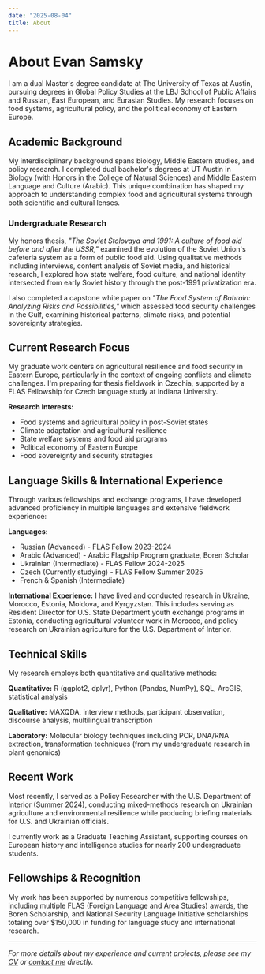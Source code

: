 ```yaml
---
date: "2025-08-04"
title: About
---
```


# About Evan Samsky

I am a dual Master's degree candidate at The University of Texas at Austin, pursuing degrees in Global Policy Studies at the LBJ School of Public Affairs and Russian, East European, and Eurasian Studies. My research focuses on food systems, agricultural policy, and the political economy of Eastern Europe.

## Academic Background

My interdisciplinary background spans biology, Middle Eastern studies, and policy research. I completed dual bachelor's degrees at UT Austin in Biology (with Honors in the College of Natural Sciences) and Middle Eastern Language and Culture (Arabic). This unique combination has shaped my approach to understanding complex food and agricultural systems through both scientific and cultural lenses.

### Undergraduate Research

My honors thesis, *"The Soviet Stolovaya and 1991: A culture of food aid before and after the USSR,"* examined the evolution of the Soviet Union's cafeteria system as a form of public food aid. Using qualitative methods including interviews, content analysis of Soviet media, and historical research, I explored how state welfare, food culture, and national identity intersected from early Soviet history through the post-1991 privatization era.

I also completed a capstone white paper on *"The Food System of Bahrain: Analyzing Risks and Possibilities,"* which assessed food security challenges in the Gulf, examining historical patterns, climate risks, and potential sovereignty strategies.

## Current Research Focus

My graduate work centers on agricultural resilience and food security in Eastern Europe, particularly in the context of ongoing conflicts and climate challenges. I'm preparing for thesis fieldwork in Czechia, supported by a FLAS Fellowship for Czech language study at Indiana University.

**Research Interests:**
- Food systems and agricultural policy in post-Soviet states
- Climate adaptation and agricultural resilience
- State welfare systems and food aid programs
- Political economy of Eastern Europe
- Food sovereignty and security strategies

## Language Skills & International Experience

Through various fellowships and exchange programs, I have developed advanced proficiency in multiple languages and extensive fieldwork experience:

**Languages:**
- Russian (Advanced) - FLAS Fellow 2023-2024
- Arabic (Advanced) - Arabic Flagship Program graduate, Boren Scholar
- Ukrainian (Intermediate) - FLAS Fellow 2024-2025
- Czech (Currently studying) - FLAS Fellow Summer 2025
- French & Spanish (Intermediate)

**International Experience:**
I have lived and conducted research in Ukraine, Morocco, Estonia, Moldova, and Kyrgyzstan. This includes serving as Resident Director for U.S. State Department youth exchange programs in Estonia, conducting agricultural volunteer work in Morocco, and policy research on Ukrainian agriculture for the U.S. Department of Interior.

## Technical Skills

My research employs both quantitative and qualitative methods:

**Quantitative:** R (ggplot2, dplyr), Python (Pandas, NumPy), SQL, ArcGIS, statistical analysis

**Qualitative:** MAXQDA, interview methods, participant observation, discourse analysis, multilingual transcription

**Laboratory:** Molecular biology techniques including PCR, DNA/RNA extraction, transformation techniques (from my undergraduate research in plant genomics)

## Recent Work

Most recently, I served as a Policy Researcher with the U.S. Department of Interior (Summer 2024), conducting mixed-methods research on Ukrainian agriculture and environmental resilience while producing briefing materials for U.S. and Ukrainian officials.

I currently work as a Graduate Teaching Assistant, supporting courses on European history and intelligence studies for nearly 200 undergraduate students.

## Fellowships & Recognition

My work has been supported by numerous competitive fellowships, including multiple FLAS (Foreign Language and Area Studies) awards, the Boren Scholarship, and National Security Language Initiative scholarships totaling over $150,000 in funding for language study and international research.

---

*For more details about my experience and current projects, please see my [CV](/cv/) or [contact me](/contact/) directly.*